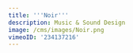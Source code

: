 ```yaml
---
title: '''Noir'''
description: Music & Sound Design
image: /cms/images/Noir.png
vimeoID: '234137216'
---
```




